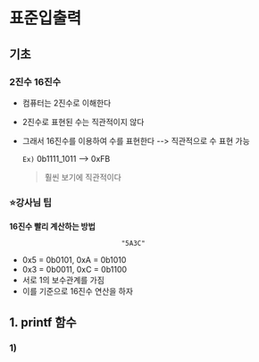 # 표준입출력

## **기초**

### **2진수 16진수**

- 컴퓨터는 2진수로 이해한다
- 2진수로 표현된 수는 직관적이지 않다
- 그래서 16진수를 이용하여 수를 표현한다 --> 직관적으로 수 표현 가능
    
    ``Ex)`` 0b1111_1011 --> 0xFB 
    > 훨씬 보기에 직관적이다

### ⭐강사님 팁
**16진수 빨리 계산하는 방법**

                                "5A3C"
- 0x5 = 0b0101, 0xA = 0b1010
- 0x3 = 0b0011, 0xC = 0b1100
- 서로 1의 보수관계를 가짐
- 이를 기준으로 16진수 연산을 하자

## 1. printf 함수

### 1) 
